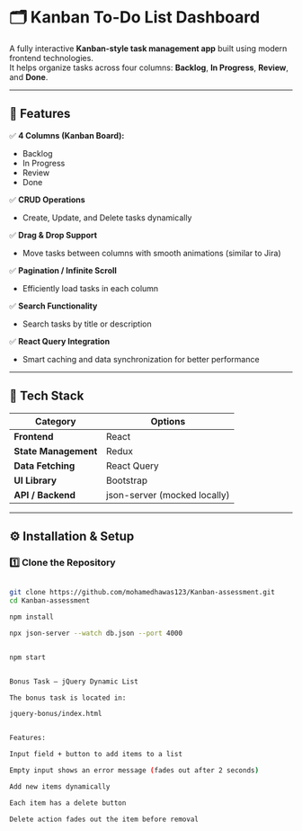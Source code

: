 # 🗂️ Kanban To-Do List Dashboard

A fully interactive **Kanban-style task management app** built using modern frontend technologies.  
It helps organize tasks across four columns: **Backlog**, **In Progress**, **Review**, and **Done**.

---

## 🚀 Features

✅ **4 Columns (Kanban Board):**
- Backlog  
- In Progress  
- Review  
- Done  

✅ **CRUD Operations**
- Create, Update, and Delete tasks dynamically

✅ **Drag & Drop Support**
- Move tasks between columns with smooth animations (similar to Jira)

✅ **Pagination / Infinite Scroll**
- Efficiently load tasks in each column

✅ **Search Functionality**
- Search tasks by title or description

✅ **React Query Integration**
- Smart caching and data synchronization for better performance

---

## 🧪 Tech Stack

| Category | Options |
|-----------|----------|
| **Frontend** | React 
| **State Management** |  Redux |
| **Data Fetching** | React Query |
| **UI Library** |  Bootstrap |
| **API / Backend** | json-server (mocked locally)  |

---



## ⚙️ Installation & Setup
### 1️⃣ Clone the Repository
```bash

git clone https://github.com/mohamedhawas123/Kanban-assessment.git
cd Kanban-assessment

npm install

npx json-server --watch db.json --port 4000


npm start


Bonus Task — jQuery Dynamic List

The bonus task is located in:

jquery-bonus/index.html


Features:

Input field + button to add items to a list

Empty input shows an error message (fades out after 2 seconds)

Add new items dynamically

Each item has a delete button

Delete action fades out the item before removal